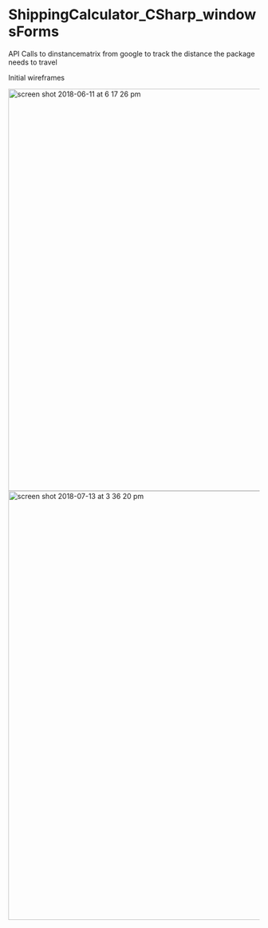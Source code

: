 # ShippingCalculator_CSharp_windowsForms
API Calls to dinstancematrix from google to track the distance the package needs to travel 

Initial wireframes

<img width="807" alt="screen shot 2018-06-11 at 6 17 26 pm" src="https://user-images.githubusercontent.com/29130101/45570402-986cac80-b830-11e8-8604-1d17a244361f.png">


<img width="861" alt="screen shot 2018-07-13 at 3 36 20 pm" src="https://user-images.githubusercontent.com/29130101/45570492-f00b1800-b830-11e8-902a-cb41bce5f99a.png">
